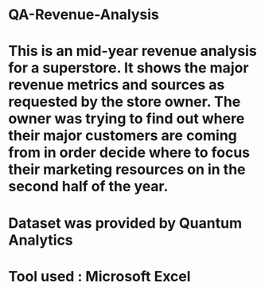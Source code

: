 # QA-Revenue-Analysis
# This is an mid-year revenue analysis for a superstore. It shows the major revenue metrics and sources as requested by the store owner. The owner was trying to find out where their major customers are coming from in order decide where to focus their marketing resources on in the second half of the year.
# Dataset was provided by Quantum Analytics
# Tool used : Microsoft Excel
